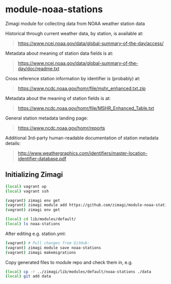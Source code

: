 # module-noaa-stations

Zimagi module for collecting data from NOAA weather station data

Historical through current weather data, by station, is available at:

> https://www.ncei.noaa.gov/data/global-summary-of-the-day/access/

Metadata about meaning of station data fields is at:

> https://www.ncei.noaa.gov/data/global-summary-of-the-day/doc/readme.txt

Cross reference station information by identifier is (probably) at:

> https://www.ncdc.noaa.gov/homr/file/mshr_enhanced.txt.zip

Metadata about the meaning of station fields is at:

> https://www.ncdc.noaa.gov/homr/file/MSHR_Enhanced_Table.txt

General station metadata landing page:

> https://www.ncdc.noaa.gov/homr/reports

Additional 3rd-party human-readable documentation of station metadata details:

> http://www.weathergraphics.com/identifiers/master-location-identifier-database.pdf

## Initializing Zimagi

```bash
(local) vagrant up
(local) vagrant ssh
```

```bash
(vagrant) zimagi env get
(vagrant) zimagi module add https://github.com/zimagi/module-noaa-stations.git
(vagrant) zimagi env get
```

```bash
(local) cd lib/modules/default/
(local) ls noaa-stations
```

After editing e.g. station.yml:

```bash
(vagrant) # Pull changes from GitHub:
(vagrant) zimagi module save noaa-stations
(vagrant) zimagi makemigrations
```

Copy generated files to module repo and check them in, e.g.

```bash
(local) cp -r ../zimagi/lib/modules/default/noaa-stations ./data
(local) git add data
```

